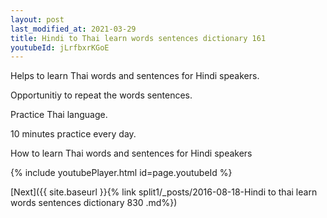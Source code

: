 ```yaml
---
layout: post
last_modified_at: 2021-03-29
title: Hindi to Thai learn words sentences dictionary 161 
youtubeId: jLrfbxrKGoE
---
```

 
 
Helps to learn Thai words and sentences for Hindi speakers.

Opportunitiy to repeat the words sentences. 

Practice Thai language. 
 
10 minutes practice every day. 
 
How to learn Thai words and sentences for Hindi speakers 
 
{% include youtubePlayer.html id=page.youtubeId %}
 
 
[Next]({{ site.baseurl }}{% link  split1/_posts/2016-08-18-Hindi to thai learn words sentences dictionary 830 .md%})
 
